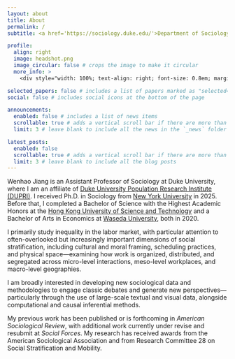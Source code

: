 ```yaml
---
layout: about
title: About
permalink: /
subtitle: <a href='https://sociology.duke.edu/'>Department of Sociology<br>Trinity College of Arts & Sciences, Duke University<br>Reuben-Cooke Building, Durham, NC 27708-0312</a>

profile:
  align: right
  image: headshot.png
  image_circular: false # crops the image to make it circular
  more_info: >
    <div style="width: 100%; text-align: right; font-size: 0.8em; margin-top: 0em;">photo credit to Ash Wang</div>

selected_papers: false # includes a list of papers marked as "selected={true}"
social: false # includes social icons at the bottom of the page

announcements:
  enabled: false # includes a list of news items
  scrollable: true # adds a vertical scroll bar if there are more than 3 news items
  limit: 3 # leave blank to include all the news in the `_news` folder

latest_posts:
  enabled: false
  scrollable: true # adds a vertical scroll bar if there are more than 3 new posts items
  limit: 3 # leave blank to include all the blog posts
---
```


Wenhao Jiang is an Assistant Professor of Sociology at Duke University, where I am an affiliate of [Duke University Population Research Institute (DUPRI)](https://dupri.duke.edu/). I received Ph.D. in Sociology from [New York University](https://as.nyu.edu/departments/sociology.html) in 2025. Before that, I completed a Bachelor of Science with the Highest Academic Honors at the [Hong Kong University of Science and Technology](https://shss.hkust.edu.hk/) and a Bachelor of Arts in Economics at [Waseda University](https://www.waseda.jp/fpse/pse/en/), both in 2020.

I primarily study inequality in the labor market, with particular attention to often-overlooked but increasingly important dimensions of social stratification, including cultural and moral framing, scheduling practices, and physical space—examining how work is organized, distributed, and segregated across micro-level interactions, meso-level workplaces, and macro-level geographies.

I am broadly interested in developing new sociological data and methodologies to engage classic debates and generate new perspectives—particularly through the use of large-scale textual and visual data, alongside computational and causal inferential methods.

My previous work has been published or is forthcoming in *American Sociological Review*, with additional work currently under revise and resubmit at *Social Forces*. My research has received awards from the American Sociological Association and from Research Committee 28 on Social Stratification and Mobility.
